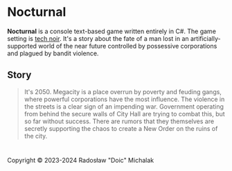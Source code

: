 # Nocturnal

**Nocturnal** is a console text-based game written entirely in C#. The game setting is [tech noir](https://en.wikipedia.org/wiki/Tech_noir). It's a story about the fate of a man lost in an artificially-supported world of the near future controlled by possessive corporations and plagued by bandit violence.

## Story

> It's 2050. Megacity is a place overrun by poverty and feuding gangs, where powerful corporations have the most influence. The violence in the streets is a clear sign of an impending war. Government operating from behind the secure walls of City Hall are trying to combat this, but so far without success. There are rumors that they themselves are secretly supporting the chaos to create a New Order on the ruins of the city.

#

Copyright © 2023-2024 Radosław "Doic" Michalak
